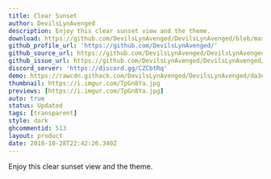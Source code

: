 ```yaml
---
title: Clear Sunset
author: DevilsLynAvenged
description: Enjoy this clear sunset view and the theme.
download: https://github.com/DevilsLynAvenged/DevilsLynAvenged/blob/master/Theme_Group_4/Clear_Sunset.theme.css
github_profile_url: 'https://github.com/DevilsLynAvenged/'
github_source_url: https://github.com/DevilsLynAvenged/DevilsLynAvenged/blob/master/Theme_Group_4/Clear_Sunset.theme.css
github_issue_url: https://github.com/DevilsLynAvenged/DevilsLynAvenged/issues/
discord_server: 'https://discord.gg/CZCbtRq'
demo: https://rawcdn.githack.com/DevilsLynAvenged/DevilsLynAvenged/da3e1523740e240801ad45bb80bb726759d3b0a9/Theme_Group_4/Clear_Sunset.theme.css
thumbnail: https://i.imgur.com/TpGn8Ya.jpg
previews: [https://i.imgur.com/TpGn8Ya.jpg]
auto: true
status: Updated
tags: [transparent]
style: dark
ghcommentid: 513
layout: product
date: 2018-10-28T22:42:26.340Z
---
```

Enjoy this clear sunset view and the theme.